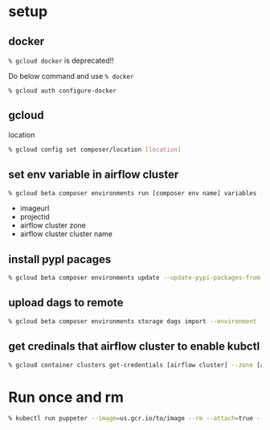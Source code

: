 # setup

## docker

`% gcloud docker` is deprecated!!

Do below command and use `% docker`

`% gcloud auth configure-docker`

## gcloud

location

```sh
% gcloud config set composer/location [location]
```

## set env variable in airflow cluster

```sh
% gcloud beta composer environments run [composer env name] variables -- --set [key] [val]
```

- imageurl
- projectid
- airflow cluster zone
- airflow cluster cluster name

## install pypl pacages

```sh
% gcloud beta composer environments update --update-pypi-packages-from-file [composer env name] --location [compoer location] requirements.txt
```

## upload dags to remote

```sh
% gcloud beta composer environments storage dags import --environment [env name] --source [to/dags/path]
```

## get credinals that airflow cluster to enable kubctl

```sh
% gcloud container clusters get-credentials [airflow cluster] --zone [airflow cluster zone]
```

# Run once and rm

```sh
% kubectl run puppeter --image=us.gcr.io/to/image --rm --attach=true --command -- npm start
```